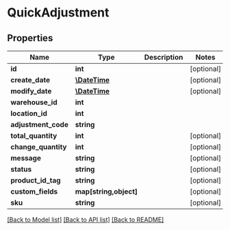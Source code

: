 # QuickAdjustment

## Properties
Name | Type | Description | Notes
------------ | ------------- | ------------- | -------------
**id** | **int** |  | [optional] 
**create_date** | [**\DateTime**](\DateTime.md) |  | [optional] 
**modify_date** | [**\DateTime**](\DateTime.md) |  | [optional] 
**warehouse_id** | **int** |  | 
**location_id** | **int** |  | 
**adjustment_code** | **string** |  | 
**total_quantity** | **int** |  | [optional] 
**change_quantity** | **int** |  | [optional] 
**message** | **string** |  | [optional] 
**status** | **string** |  | [optional] 
**product_id_tag** | **string** |  | [optional] 
**custom_fields** | **map[string,object]** |  | [optional] 
**sku** | **string** |  | [optional] 

[[Back to Model list]](../README.md#documentation-for-models) [[Back to API list]](../README.md#documentation-for-api-endpoints) [[Back to README]](../README.md)


